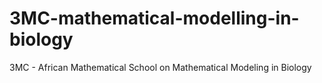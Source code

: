 # 3MC-mathematical-modelling-in-biology
3MC - African Mathematical School on Mathematical Modeling in Biology
